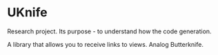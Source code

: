 # UKnife
Research project. Its purpose - to understand how the code generation.

A library that allows you to receive links to views. Analog Butterknife.
